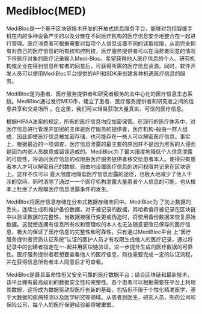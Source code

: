 # 

# Medibloc(MED)

MediBloc是一个基于区块链技术开发的开放式信息服务平台，能够对包括智能手机在内的多种设备产生的以及分散在不同医疗机构的医疗信息安全地整合在一起进行管理。医疗消费者可根据需要对每项个人信息设置不同的读取权限，从而完全拥有对自己的医疗信息的所有权和控制权，医疗服务提供者可以在消费者同意的情况下将医疗对象的医疗记录输入Medi-Bloc。希望获得他人医疗信息的个人、研究机构或企业在得到信息所有者的同意后，可获得所需的医疗信息资源。同时，软件开发人员可以使用MediBloc平台提供的API和SDK来创建各种机遇医疗信息的服务。

MediBloc是为患者、医疗服务提供者和研究者服务的去中心化的医疗信息生态系统。MediBloc通过发行MED币，建立了患者、医疗服务提供者和研究者之间的信息共享和交易场所 。在这里，我们可以轻易获取大量真实、可信的医疗信息。

根据HIPAA法案的规定，所有的医疗信息均应加密保管。在现行的医疗体系中，对医疗信息进行管理并加密的主体是医疗服务的提供者，医疗机构-般由一群人组成，因此即使医疗信息被加密存储，也可能存在一些人可以解密医疗信息。事实上，根据最近的一项调查，医疗信息泄露的最主要的原因并不是因为黑客的入侵而是因为内部人员故意或错误造成的。MediBloc为了最大限度地降低个人信息泄露的可能性，将访问医疗信息的权限由医疗服务提供者移交给患者本人。使得只有患者本人才可以解密自己的数据，自由地设置医疗信息的访问权限并记录在区块链上。这样不仅可以 最大限度地降低医疗信息泄露的途径，也极大地减少了他人干涉的空间。同时消除了通过一一个医疗机构泄露大量患者个人信息的可能，也从根本上杜绝了大规模医疗信息泄露事件的发生。

MediBloc将医疗信息存储在分布式数据存储空间中。MediBloc为 了防止数据的丢失，连续生成和维护备份数据，对于被记录的数据，其哈希值将被记录在区块链中以验证数据的完整性，当数据被强行变更或伪造时，将使用备份数据来恢复原始数据。这就使连拥有信息所有权和管理权的本人也无法随意更改已保存的医疗信息，极大的保证了医疗信息的完整性和可靠性。只有通过MediBloc平台 上“医疗服务提供者资质认证系统”认证的医护人员才有权限生成他人的医疗记录，通过将记录中的创建者指定在一-起并用区块链验证，进一步提升生成的医疗数据的可靠性。医疗服务提供者若想要查看他人的医疗信息，则也需要完成一定的认证流程，并在获得信息所有者本人同意后才可查看。

MediBloc是最具革命性但又安全可靠的医疗数据平台；结合区块链和最新技术，该平台拥有最高级别的数据安全性和完整性。各个患者可以根据需要在平台上利用其数据，这将成为数据驱动型医疗创新的基础，包括但不限于个性化精准医学，基于大数据的疾病预测以及医学研究等领域。从患者到医生，研究人员，制药公司和保险公司，每个人的医疗保健经验都将被重塑。

